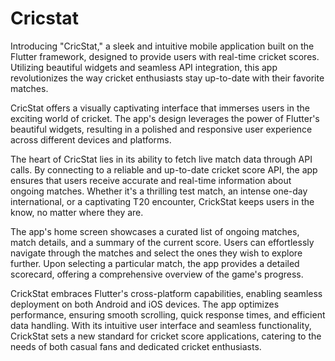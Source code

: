 # Cricstat

Introducing "CricStat," a sleek and intuitive mobile application built on the Flutter framework, designed to provide users with real-time cricket scores. Utilizing beautiful widgets and seamless API integration, this app revolutionizes the way cricket enthusiasts stay up-to-date with their favorite matches.

CricStat offers a visually captivating interface that immerses users in the exciting world of cricket. The app's design leverages the power of Flutter's beautiful widgets, resulting in a polished and responsive user experience across different devices and platforms.

The heart of CricStat lies in its ability to fetch live match data through API calls. By connecting to a reliable and up-to-date cricket score API, the app ensures that users receive accurate and real-time information about ongoing matches. Whether it's a thrilling test match, an intense one-day international, or a captivating T20 encounter, CrickStat keeps users in the know, no matter where they are.

The app's home screen showcases a curated list of ongoing matches, match details, and a summary of the current score. Users can effortlessly navigate through the matches and select the ones they wish to explore further. Upon selecting a particular match, the app provides a detailed scorecard, offering a comprehensive overview of the game's progress.

CrickStat embraces Flutter's cross-platform capabilities, enabling seamless deployment on both Android and iOS devices. The app optimizes performance, ensuring smooth scrolling, quick response times, and efficient data handling. With its intuitive user interface and seamless functionality, CrickStat sets a new standard for cricket score applications, catering to the needs of both casual fans and dedicated cricket enthusiasts.







